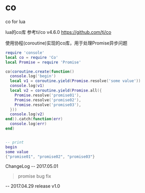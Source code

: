 # co
co for lua

lua的co库
参考ti/co  v4.6.0    https://github.com/tj/co

使用协程(coroutine)实现的co库，用于处理Promise异步问题

```lua
require 'console'
local co = require 'Co'
local Promise = require 'Promise'

co(coroutine.create(function()
  console.log('begin')
  local v1 = coroutine.yield(Promise.resolve('some value'))
  console.log(v1)
  local v2 = coroutine.yield(Promise.all({
    Promise.resolve('promise01'),
    Promise.resolve('promise02'),
    Promise.resolve('promise03'),
  }))
  console.log(v2)
end)).catch(function(err)
  console.log(err)
end)


-- print
begin
some value
{"promise01", "promise02", "promise03"}
```

ChangeLog
-- 2017.05.01 
>  promise bug fix

-- 2017.04.29 release v1.0
